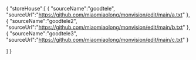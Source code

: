 {
"storeHouse":[
{
     "sourceName":"goodtele",
     "sourceUrl":"https://github.com/miaomiaolong/monvision/edit/main/a.txt"
},
{
     "sourceName":"goodtele2",
     "sourceUrl":"https://github.com/miaomiaolong/monvision/edit/main/b.txt"
},
{
     "sourceName":"goodtele3",
     "sourceUrl":"https://github.com/miaomiaolong/monvision/edit/main/c.txt"
}

]
}
